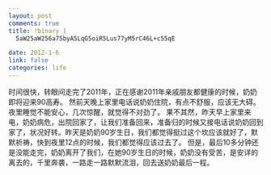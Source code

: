```yaml
--- 
layout: post
comments: true
title: !binary |
  5aW25aW256a75byA5LqG5oiR5Lus77yM5rC46L+c55qE

date: 2012-1-6
link: false
categories: life
---
```

时间很快，转眼间走完了2011年，正在感谢2011年亲戚朋友都健康的时候，奶奶即将迎来90高寿。
然前天晚上家里电话说奶奶住院，有点不舒服，应该无大碍。夜里睡觉不能安心，几次惊醒，就觉得不对劲了。
果不其然，昨天早上家里来电，奶奶病危，出院回家了，让我们准备回来，准备归的时候又接电话说奶奶回到家了，状况好转。昨天是奶奶90岁生日，我们都觉得挺过这个坎应该就好了，默默祈祷，快到夜里12点的时候，我们都觉得应该过去了。
但是，最后10多分钟还是没能走完，奶奶离开了我们，在她90岁生日的时候，奶奶没有受苦，是安详的离去的，千里奔袭，一路走一路默默流泪，回去送奶奶最后一程。
